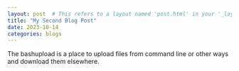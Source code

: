 ```yaml
---
layout: post  # This refers to a layout named 'post.html' in your '_layouts' directory.
title: "My Second Blog Post"
date: 2023-10-14
categories: blogs
---
```


The bashupload is a place to upload files from command line or other ways and download them elsewhere.
